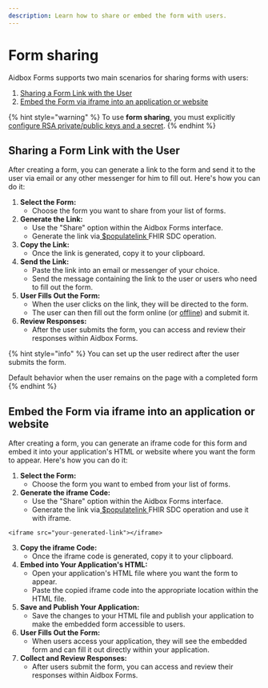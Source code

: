 ```yaml
---
description: Learn how to share or embed the form with users.
---
```


# Form sharing

Aidbox Forms supports two main scenarios for sharing forms with users:

1. [Sharing a Form Link with the User](form-sharing.md#sharing-a-form-link-with-the-user)
2. [Embed the Form via iframe into an application or website](form-sharing.md#embed-the-form-via-iframe-into-an-application-or-website)

{% hint style="warning" %}
To use **form sharing**, you must explicitly [configure RSA private/public keys and a secret](../../../reference/settings/security-and-access-control.md).
{% endhint %}

## Sharing a Form Link with the User

After creating a form, you can generate a link to the form and send it to the user via email or any other messenger for him to fill out. Here's how you can do it:

1. **Select the Form:**
   * Choose the form you want to share from your list of forms.
2. **Generate the Link:**
   * Use the "Share" option within the Aidbox Forms interface.
   * Generate the link via[ $populatelink ](../../../reference/aidbox-forms-reference/fhir-sdc-api.md) FHIR SDC operation.
3. **Copy the Link:**
   * Once the link is generated, copy it to your clipboard.
4. **Send the Link:**
   * Paste the link into an email or messenger of your choice.
   * Send the message containing the link to the user or users who need to fill out the form.
5. **User Fills Out the Form:**
   * When the user clicks on the link, they will be directed to the form.
   * The user can then fill out the form online (or [offline](offline-forms.md)) and submit it.
6. **Review Responses:**
   * After the user submits the form, you can access and review their responses within Aidbox Forms.

{% hint style="info" %}
You can set up the user redirect after the user submits the form.

Default behavior when the user remains on the page with a completed form
{% endhint %}

## Embed the Form via iframe into an application or website

After creating a form, you can generate an iframe code for this form and embed it into your application's HTML or website where you want the form to appear. Here's how you can do it:

1. **Select the Form:**
   * Choose the form you want to embed from your list of forms.
2. **Generate the iframe Code:**
   * Use the "Share" option within the Aidbox Forms interface.
   * Generate the link via[ $populatelink ](../../../reference/aidbox-forms-reference/fhir-sdc-api.md) FHIR SDC operation and use it with iframe.

```
<iframe src="your-generated-link"></iframe>
```

3. **Copy the iframe Code:**
   * Once the iframe code is generated, copy it to your clipboard.
4. **Embed into Your Application's HTML:**
   * Open your application's HTML file where you want the form to appear.
   * Paste the copied iframe code into the appropriate location within the HTML file.
5. **Save and Publish Your Application:**
   * Save the changes to your HTML file and publish your application to make the embedded form accessible to users.
6. **User Fills Out the Form:**
   * When users access your application, they will see the embedded form and can fill it out directly within your application.
7. **Collect and Review Responses:**
   * After users submit the form, you can access and review their responses within Aidbox Forms.
